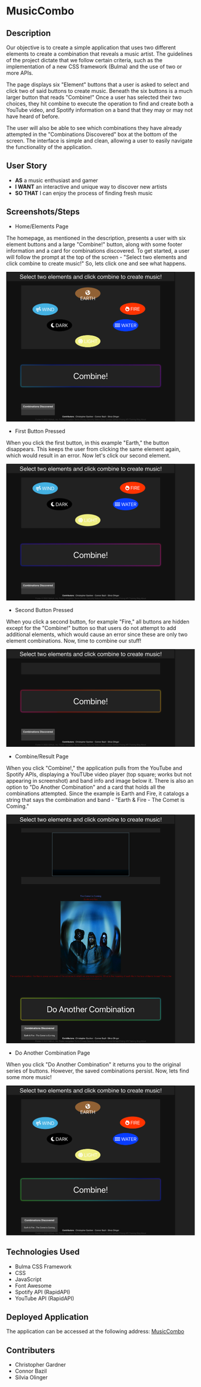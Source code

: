 # MusicCombo

## Description

Our objective is to create a simple application that uses two different elements to create a combination that reveals a music artist. The guidelines of the project dictate that we follow certain criteria, such as the implementation of a new CSS framework (Bulma) and the use of two or more APIs. 

The page displays six "Element" buttons that a user is asked to select and click two of said buttons to create music. Beneath the six buttons is a much larger button that reads "Combine!" Once a user has selected their two choices, they hit combine to execute the operation to find and create both a YouTube video, and Spotify information on a band that they may or may not have heard of before. 

The user will also be able to see which combinations they have already attempted in the "Combinations Discovered" box at the bottom of the screen. The interface is simple and clean, allowing a user to easily navigate the functionality of the application. 

## User Story

* **AS** a music enthusiast and gamer
* **I WANT** an interactive and unique way to discover new artists
* **SO THAT** I can enjoy the process of finding fresh music

## Screenshots/Steps

* Home/Elements Page

The homepage, as mentioned in the description, presents a user with six element buttons and a large "Combine!" button, along with some footer information and a card for combinations discovered. To get started, a user will follow the prompt at the top of the screen - "Select two elements and click combine to create music!" So, lets click one and see what happens. 

![Homepage](./assets/images/musiccombohomepage.html.png)

* First Button Pressed

When you click the first button, in this example "Earth," the button disappears. This keeps the user from clicking the same element again, which would result in an error. Now let's click our second element. 

![ClickEarth](./assets/images/clickearth.html.png)

* Second Button Pressed

When you click a second button, for example "Fire," all buttons are hidden except for the "Combine!" button so that users do not attempt to add additional elements, which would cause an error since these are only two element combinations. Now, time to combine our stuff!

![ClickFire](./assets/images/clickfire.html.png)

* Combine/Result Page

When you click "Combine!," the application pulls from the YouTube and Spotify APIs, displaying a YouTUbe video player (top square; works but not appearing in screenshot) and band info and image below it. There is also an option to "Do Another Combination" and a card that holds all the combinations attempted. Since the example is Earth and Fire, it catalogs a string that says the combination and band - "Earth & Fire - The Comet is Coming." 

![Combine](./assets/images/combinecometiscoming.html.png)

* Do Another Combination Page

When you click "Do Another Combination" it returns you to the original series of buttons. However, the saved combinations persist. Now, lets find some more music! 

![Combine](./assets/images/doanothercombination.html.png)

## Technologies Used

* Bulma CSS Framework
* CSS
* JavaScript
* Font Awesome
* Spotify API (RapidAPI)
* YouTube API (RapidAPI)

## Deployed Application

The application can be accessed at the following address: [MusicCombo](https://moresoups.github.io/MusicCombo/)

## Contributers
* Christopher Gardner
* Connor Bazil
* Silvia Olinger
